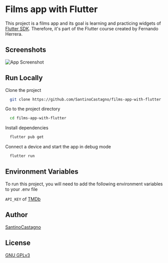 

# Films app with Flutter

This project is a films app and its goal is learning and practicing widgets of [Flutter SDK](https://flutter.dev/). Therefore, it's part of the Flutter course created by Fernando Herrera.

## Screenshots

![App Screenshot](https://user-images.githubusercontent.com/51938107/123550054-05cbfc80-d742-11eb-95a6-dc7e64e51a5b.png)

  
## Run Locally

Clone the project

```bash
  git clone https://github.com/SantinoCastagno/films-app-with-flutter
```

Go to the project directory

```bash
  cd films-app-with-flutter
```

Install dependencies

```bash
  flutter pub get
```

Connect a device and start the app in debug mode

```bash
  flutter run
```

## Environment Variables

To run this project, you will need to add the following environment variables to your .env file

`API_KEY` of [TMDb](https://www.themoviedb.org/)

  
## Author

[SantinoCastagno](https://github.com/SantinoCastagno)
## License

[GNU GPLv3](https://choosealicense.com/licenses/gpl-3.0/)

  
